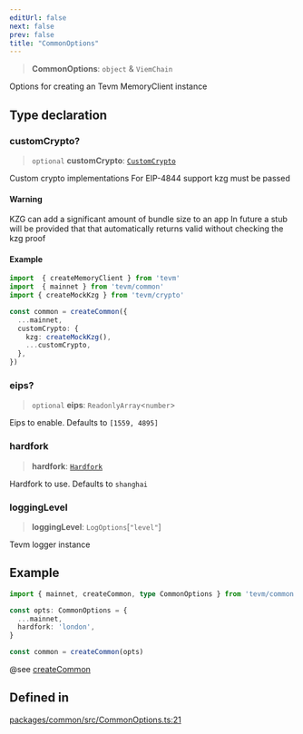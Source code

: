 ```yaml
---
editUrl: false
next: false
prev: false
title: "CommonOptions"
---
```


> **CommonOptions**: `object` & `ViemChain`

Options for creating an Tevm MemoryClient instance

## Type declaration

### customCrypto?

> `optional` **customCrypto**: [`CustomCrypto`](/reference/tevm/common/interfaces/customcrypto/)

Custom crypto implementations
For EIP-4844 support kzg must be passed

#### Warning

KZG can add a significant amount of bundle size to an app
In future a stub will be provided that that automatically returns valid without checking the kzg proof

#### Example

```typescript
import  { createMemoryClient } from 'tevm'
import  { mainnet } from 'tevm/common'
import { createMockKzg } from 'tevm/crypto'

const common = createCommon({
  ...mainnet,
  customCrypto: {
    kzg: createMockKzg(),
    ...customCrypto,
  },
})
```

### eips?

> `optional` **eips**: `ReadonlyArray`\<`number`\>

Eips to enable. Defaults to `[1559, 4895]`

### hardfork

> **hardfork**: [`Hardfork`](/reference/tevm/common/type-aliases/hardfork/)

Hardfork to use. Defaults to `shanghai`

### loggingLevel

> **loggingLevel**: `LogOptions`\[`"level"`\]

Tevm logger instance

## Example

```typescript
import { mainnet, createCommon, type CommonOptions } from 'tevm/common'

const opts: CommonOptions = {
  ...mainnet,
  hardfork: 'london',
}

const common = createCommon(opts)
````
@see [createCommon](https://tevm.sh/reference/tevm/common/functions/createcommon/)

## Defined in

[packages/common/src/CommonOptions.ts:21](https://github.com/evmts/tevm-monorepo/blob/main/packages/common/src/CommonOptions.ts#L21)
